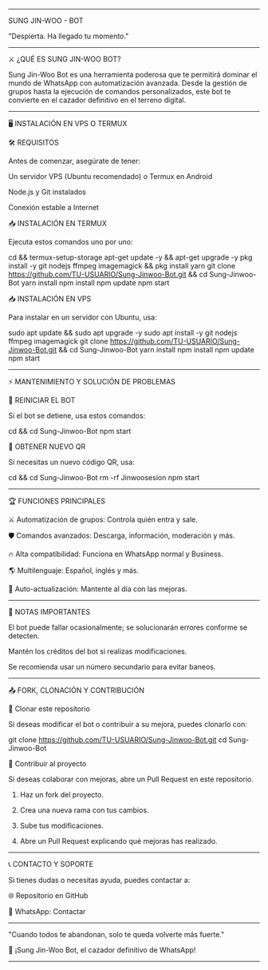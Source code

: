 
---

SUNG JIN-WOO - BOT

"Despierta. Ha llegado tu momento."


---

⚔️ ¿QUÉ ES SUNG JIN-WOO BOT?

Sung Jin-Woo Bot es una herramienta poderosa que te permitirá dominar el mundo de WhatsApp con automatización avanzada. Desde la gestión de grupos hasta la ejecución de comandos personalizados, este bot te convierte en el cazador definitivo en el terreno digital.


---

🖥️ INSTALACIÓN EN VPS O TERMUX

🛠️ REQUISITOS

Antes de comenzar, asegúrate de tener:

Un servidor VPS (Ubuntu recomendado) o Termux en Android

Node.js y Git instalados

Conexión estable a Internet


📥 INSTALACIÓN EN TERMUX

Ejecuta estos comandos uno por uno:

cd && termux-setup-storage
apt-get update -y && apt-get upgrade -y
pkg install -y git nodejs ffmpeg imagemagick && pkg install yarn
git clone https://github.com/TU-USUARIO/Sung-Jinwoo-Bot.git && cd Sung-Jinwoo-Bot
yarn install
npm install
npm update
npm start

📥 INSTALACIÓN EN VPS

Para instalar en un servidor con Ubuntu, usa:

sudo apt update && sudo apt upgrade -y
sudo apt install -y git nodejs ffmpeg imagemagick
git clone https://github.com/TU-USUARIO/Sung-Jinwoo-Bot.git && cd Sung-Jinwoo-Bot
yarn install
npm install
npm update
npm start


---

⚡ MANTENIMIENTO Y SOLUCIÓN DE PROBLEMAS

🔄 REINICIAR EL BOT

Si el bot se detiene, usa estos comandos:

cd && cd Sung-Jinwoo-Bot
npm start

🔑 OBTENER NUEVO QR

Si necesitas un nuevo código QR, usa:

cd && cd Sung-Jinwoo-Bot
rm -rf Jinwoosesion
npm start


---

🏆 FUNCIONES PRINCIPALES

⚔️ Automatización de grupos: Controla quién entra y sale.

🛡️ Comandos avanzados: Descarga, información, moderación y más.

🔥 Alta compatibilidad: Funciona en WhatsApp normal y Business.

🌎 Multilenguaje: Español, inglés y más.

📌 Auto-actualización: Mantente al día con las mejoras.



---

🏹 NOTAS IMPORTANTES

El bot puede fallar ocasionalmente; se solucionarán errores conforme se detecten.

Mantén los créditos del bot si realizas modificaciones.

Se recomienda usar un número secundario para evitar baneos.



---

📤 FORK, CLONACIÓN Y CONTRIBUCIÓN

🔄 Clonar este repositorio

Si deseas modificar el bot o contribuir a su mejora, puedes clonarlo con:

git clone https://github.com/TU-USUARIO/Sung-Jinwoo-Bot.git
cd Sung-Jinwoo-Bot

🚀 Contribuir al proyecto

Si deseas colaborar con mejoras, abre un Pull Request en este repositorio.

1. Haz un fork del proyecto.


2. Crea una nueva rama con tus cambios.


3. Sube tus modificaciones.


4. Abre un Pull Request explicando qué mejoras has realizado.




---

📞 CONTACTO Y SOPORTE

Si tienes dudas o necesitas ayuda, puedes contactar a:

🌐 Repositorio en GitHub

📩 WhatsApp: Contactar



---

"Cuando todos te abandonan, solo te queda volverte más fuerte."

🚀 ¡Sung Jin-Woo Bot, el cazador definitivo de WhatsApp!


---
